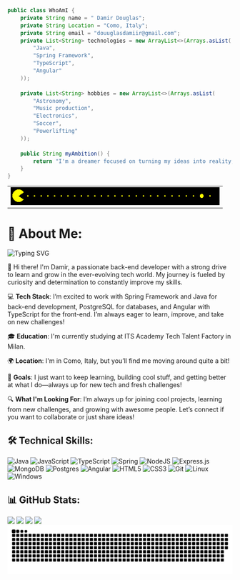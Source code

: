 ```java
public class WhoAmI {
    private String name = " Damir Douglas";
    private String Location = "Como, Italy";
    private String email = "douuglasdamiir@gmail.com";
    private List<String> technologies = new ArrayList<>(Arrays.asList(
        "Java",
        "Spring Framework",
        "TypeScript",
        "Angular"
    ));
    
    private List<String> hobbies = new ArrayList<>(Arrays.asList(
        "Astronomy",
        "Music production",
        "Electronics",
        "Soccer",
        "Powerlifting"
    ));
    
    public String myAmbition() {
        return "I'm a dreamer focused on turning my ideas into reality, always ready to grow and take on new challenges.";
    }
}
```
<table align="center">
  <tr>
    <td align="center">
      <img src="https://raw.githubusercontent.com/letDouglas/letDouglas/main/assets/pacman.gif" alt="Pacman GIF">
    </td>
  </tr>
</table>

# 💫 About Me:
![Typing SVG](https://readme-typing-svg.herokuapp.com?font=Fira+Code&pause=1000&color=36BCF7&width=435&lines=Back+End+Developer;Tech+Enthusiast;Always+Learning)

👋 Hi there! I'm Damir, a passionate back-end developer with a strong drive to learn and grow in the ever-evolving tech world. My journey is fueled by curiosity and determination to constantly improve my skills.

💻 **Tech Stack**: I’m excited to work with Spring Framework and Java for back-end development, PostgreSQL for databases, and Angular with TypeScript for the front-end. I’m always eager to learn, improve, and take on new challenges!

🎓 **Education**: I'm currently studying at ITS Academy Tech Talent Factory in Milan.

🌍 **Location**: I'm in Como, Italy, but you’ll find me moving around quite a bit!

🚀 **Goals**:  I just want to keep learning, building cool stuff, and getting better at what I do—always up for new tech and fresh challenges!

🔍 **What I'm Looking For**: I’m always up for joining cool projects, learning from new challenges, and growing with awesome people. Let’s connect if you want to collaborate or just share ideas!

## 🛠️ Technical Skills:

![Java](https://img.shields.io/badge/java-%23ED8B00.svg?style=for-the-badge&logo=java&logoColor=white)
![JavaScript](https://img.shields.io/badge/javascript-%23323330.svg?style=for-the-badge&logo=javascript&logoColor=%23F7DF1E)
![TypeScript](https://img.shields.io/badge/typescript-%23007ACC.svg?style=for-the-badge&logo=typescript&logoColor=white)
![Spring](https://img.shields.io/badge/spring-%236DB33F.svg?style=for-the-badge&logo=spring&logoColor=white)
![NodeJS](https://img.shields.io/badge/node.js-6DA55F?style=for-the-badge&logo=node.js&logoColor=white)
![Express.js](https://img.shields.io/badge/express.js-%23404d59.svg?style=for-the-badge&logo=express&logoColor=%2361DAFB)
![MongoDB](https://img.shields.io/badge/MongoDB-%234ea94b.svg?style=for-the-badge&logo=mongodb&logoColor=white)
![Postgres](https://img.shields.io/badge/postgres-%23316192.svg?style=for-the-badge&logo=postgresql&logoColor=white)
![Angular](https://img.shields.io/badge/angular-%23DD0031.svg?style=for-the-badge&logo=angular&logoColor=white)
![HTML5](https://img.shields.io/badge/html5-%23E34F26.svg?style=for-the-badge&logo=html5&logoColor=white)
![CSS3](https://img.shields.io/badge/css3-%231572B6.svg?style=for-the-badge&logo=css3&logoColor=white)
![Git](https://img.shields.io/badge/git-%23F05033.svg?style=for-the-badge&logo=git&logoColor=white)
![Linux](https://img.shields.io/badge/Linux-FCC624?style=for-the-badge&logo=linux&logoColor=black)
![Windows](https://img.shields.io/badge/Windows-0078D6?style=for-the-badge&logo=windows&logoColor=white)

## 📊 GitHub Stats:
![](https://github-readme-stats.vercel.app/api?username=letDouglas&theme=dark&hide_border=false&include_all_commits=true&count_private=true)
![](https://github-readme-streak-stats.herokuapp.com/?user=letDouglas&theme=dark&hide_border=false)
![](https://github-readme-stats.vercel.app/api/top-langs/?username=letDouglas&theme=dark&hide_border=false&include_all_commits=true&count_private=true&layout=compact)
[![](https://visitcount.itsvg.in/api?id=letDouglas&icon=0&color=0)](https://visitcount.itsvg.in)
![snake gif](https://github.com/letDouglas/letDouglas/blob/output/github-snake-dark.svg)





